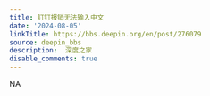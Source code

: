 ```yaml
---
title: 钉钉报销无法输入中文
date: '2024-08-05'
linkTitle: https://bbs.deepin.org/en/post/276079
source: deepin_bbs
description:  深度之家 
disable_comments: true
---
```

NA
